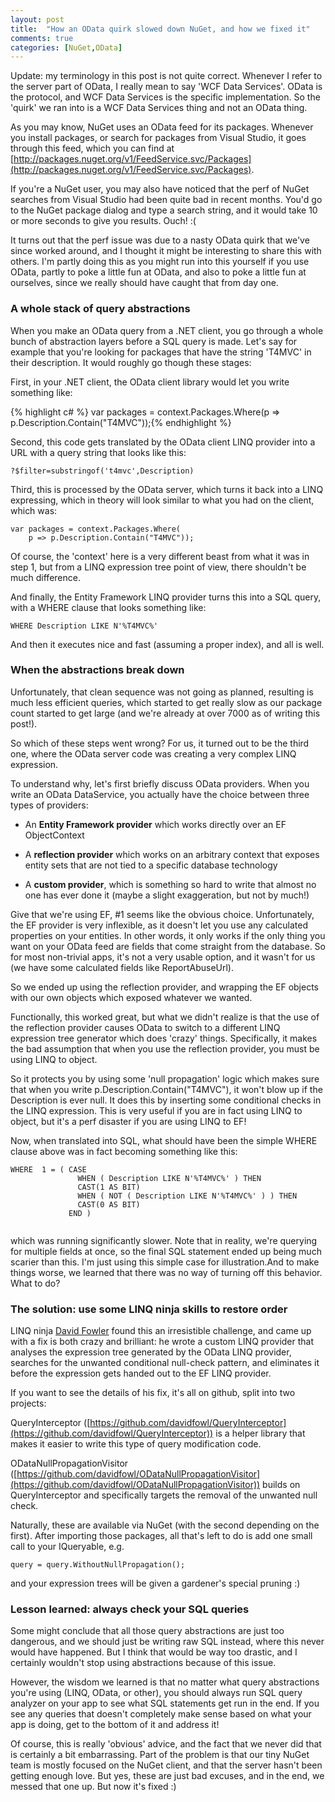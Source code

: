 ```yaml
---
layout: post
title:  "How an OData quirk slowed down NuGet, and how we fixed it"
comments: true
categories: [NuGet,OData]
---
```



Update: my terminology in this post is not quite correct. Whenever I refer to the server part of OData, I really mean to say 'WCF Data Services'. OData is the protocol, and WCF Data Services is the specific implementation. So the 'quirk' we ran into is a WCF Data Services thing and not an OData thing.

As you may know, NuGet uses an OData feed for its packages. Whenever you install packages, or search for packages from Visual Studio, it goes through this feed, which you can find at [http://packages.nuget.org/v1/FeedService.svc/Packages](http://packages.nuget.org/v1/FeedService.svc/Packages).

If you're a NuGet user, you may also have noticed that the perf of NuGet searches from Visual Studio had been quite bad in recent months. You'd go to the NuGet package dialog and type a search string, and it would take 10 or more seconds to give you results. Ouch! :(

It turns out that the perf issue was due to a nasty OData quirk that we've since worked around, and I thought it might be interesting to share this with others. I'm partly doing this as you might run into this yourself if you use OData, partly to poke a little fun at OData, and also to poke a little fun at ourselves, since we really should have caught that from day one.

### A whole stack of query abstractions

When you make an OData query from a .NET client, you go through a whole bunch of abstraction layers before a SQL query is made. Let's say for example that you're looking for packages that have the string 'T4MVC' in their description. It would roughly go though these stages:

First, in your .NET client, the OData client library would let you write something like:

{% highlight c# %}
var packages = context.Packages.Where(p => p.Description.Contain("T4MVC"));{% endhighlight %}

Second, this code gets translated by the OData client LINQ provider into a URL with a query string that looks like this:

```
?$filter=substringof('t4mvc',Description)

```

Third, this is processed by the OData server, which turns it back into a LINQ expressing, which in theory will look similar to what you had on the client, which was:

```
var packages = context.Packages.Where(
    p => p.Description.Contain("T4MVC"));
```

Of course, the 'context' here is a very different beast from what it was in step 1, but from a LINQ expression tree point of view, there shouldn't be much difference.

And finally, the Entity Framework LINQ provider turns this into a SQL query, with a WHERE clause that looks something like:

```
WHERE Description LIKE N'%T4MVC%'
```

And then it executes nice and fast (assuming a proper index), and all is well.

### When the abstractions break down

Unfortunately, that clean sequence was not going as planned, resulting is much less efficient queries, which started to get really slow as our package count started to get large (and we're already at over 7000 as of writing this post!).

So which of these steps went wrong? For us, it turned out to be the third one, where the OData server code was creating a very complex LINQ expression.

To understand why, let's first briefly discuss OData providers. When you write an OData DataService<T>, you actually have the choice between three types of providers:
- An **Entity Framework provider** which works directly over an EF ObjectContext 

- A **reflection provider** which works on an arbitrary context that exposes entity sets that are not tied to a specific database technology 

- A **custom provider**, which is something so hard to write that almost no one has ever done it (maybe a slight exaggeration, but not by much!)



Give that we're using EF, #1 seems like the obvious choice. Unfortunately, the EF provider is very inflexible, as it doesn't let you use any calculated properties on your entities. In other words, it only works if the only thing you want on your OData feed are fields that come straight from the database. So for most non-trivial apps, it's not a very usable option, and it wasn't for us (we have some calculated fields like ReportAbuseUrl).

So we ended up using the reflection provider, and wrapping the EF objects with our own objects which exposed whatever we wanted.

Functionally, this worked great, but what we didn't realize is that the use of the reflection provider causes OData to switch to a different LINQ expression tree generator which does 'crazy' things. Specifically, it makes the bad assumption that when you use the reflection provider, you must be using LINQ to object.

So it protects you by using some 'null propagation' logic which makes sure that when you write p.Description.Contain("T4MVC"), it won't blow up if the Description is ever null. It does this by inserting some conditional checks in the LINQ expression. This is very useful if you are in fact using LINQ to object, but it's a perf disaster if you are using LINQ to EF!

Now, when translated into SQL, what should have been the simple WHERE clause above was in fact becoming something like this:

```
WHERE  1 = ( CASE 
               WHEN ( Description LIKE N'%T4MVC%' ) THEN 
               CAST(1 AS BIT) 
               WHEN ( NOT ( Description LIKE N'%T4MVC%' ) ) THEN 
               CAST(0 AS BIT) 
             END ) 


```
which was running significantly slower. Note that in reality, we're querying for multiple fields at once, so the final SQL statement ended up being much scarier than this. I'm just using this simple case for illustration.And to make things worse, we learned that there was no way of turning off this behavior. What to do?
### 

### The solution: use some LINQ ninja skills to restore order

LINQ ninja [David Fowler](http://twitter.com/#!/davidfowl) found this an irresistible challenge, and came up with a fix is both crazy and brilliant: he wrote a custom LINQ provider that analyses the expression tree generated by the OData LINQ provider, searches for the unwanted conditional null-check pattern, and eliminates it before the expression gets handed out to the EF LINQ provider.

If you want to see the details of his fix, it's all on github, split into two projects:

QueryInterceptor ([https://github.com/davidfowl/QueryInterceptor](https://github.com/davidfowl/QueryInterceptor)) is a helper library that makes it easier to write this type of query modification code.

ODataNullPropagationVisitor ([https://github.com/davidfowl/ODataNullPropagationVisitor](https://github.com/davidfowl/ODataNullPropagationVisitor)) builds on QueryInterceptor and specifically targets the removal of the unwanted null check.

Naturally, these are available via NuGet (with the second depending on the first). After importing those packages, all that's left to do is add one small call to your IQueryable<T>, e.g.

```
query = query.WithoutNullPropagation();
```

and your expression trees will be given a gardener's special pruning :)

### Lesson learned: always check your SQL queries

Some might conclude that all those query abstractions are just too dangerous, and we should just be writing raw SQL instead, where this never would have happened. But I think that would be way too drastic, and I certainly wouldn't stop using abstractions because of this issue.

However, the wisdom we learned is that no matter what query abstractions you're using (LINQ, OData, or other), you should always run SQL query analyzer on your app to see what SQL statements get run in the end. If you see any queries that doesn't completely make sense based on what your app is doing, get to the bottom of it and address it!

Of course, this is really 'obvious' advice, and the fact that we never did that is certainly a bit embarrassing. Part of the problem is that our tiny NuGet team is mostly focused on the NuGet client, and that the server hasn't been getting enough love. But yes, these are just bad excuses, and in the end, we messed that one up. But now it's fixed :)

